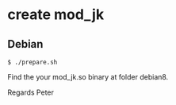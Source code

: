# create mod_jk

## Debian

```
$ ./prepare.sh
```

Find the your mod_jk.so binary at folder debian8.

Regards
Peter


